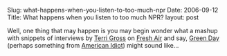 Slug: what-happens-when-you-listen-to-too-much-npr
Date: 2006-09-12
Title: What happens when you listen to too much NPR?
layout: post

Well, one thing that may happen is you may begin wonder what a mashup with snippets of interviews by [Terri Gross](http://www.npr.org/templates/story/story.php?storyId=2100593) on [Fresh Air](http://www.npr.org/templates/rundowns/rundown.php?prgId=13) and say, [Green Day](http://en.wikipedia.org/wiki/Green_day) (perhaps something from [American Idiot](http://en.wikipedia.org/wiki/American_Idiot_%28album%29)) might sound like...
